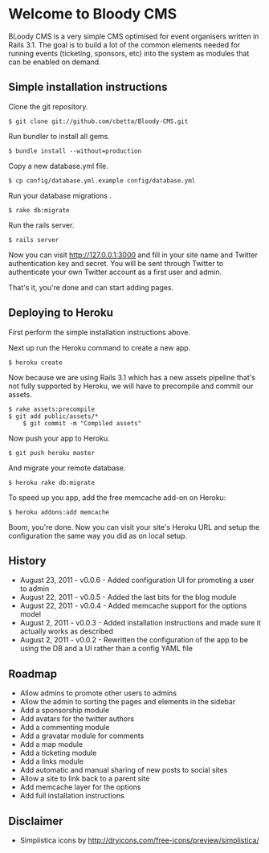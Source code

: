 Welcome to Bloody CMS
=====================

BLoody CMS is a very simple CMS optimised for event organisers written in Rails 3.1. The goal is to build a lot of the common elements needed for running events (ticketing, sponsors, etc) into the system as modules that can be enabled on demand.

Simple installation instructions
--------------------------------

Clone the git repository.

    $ git clone git://github.com/cbetta/Bloody-CMS.git
    
Run bundler to install all gems.

    $ bundle install --without=production

Copy a new database.yml file.

    $ cp config/database.yml.example config/database.yml

Run your database migrations .

    $ rake db:migrate

Run the rails server.

    $ rails server

Now you can visit http://127.0.0.1:3000 and fill in your site name and Twitter authentication key and secret. You will be sent through Twitter to authenticate your own Twitter account as a first user and admin.

That's it, you're done and can start adding pages.

Deploying to Heroku
-------------------

First perform the simple installation instructions above. 

Next up run the Heroku command to create a new app.

    $ heroku create 

Now because we are using Rails 3.1 which has a new assets pipeline that's not fully supported by Heroku, we will have to precompile and commit our assets.

    $ rake assets:precompile
    $ git add public/assets/*
		$ git commit -m "Compiled assets"

Now push your app to Heroku.

    $ git push heroku master

And migrate your remote database.

    $ heroku rake db:migrate

To speed up you app, add the free memcache add-on on Heroku:

    $ heroku addons:add memcache 

Boom, you're done. Now you can visit your site's Heroku URL and setup the configuration the same way you did as on local setup.

History 
-------

* August 23, 2011 - v0.0.6 - Added configuration UI for promoting a user to admin
* August 22, 2011 - v0.0.5 - Added the last bits for the blog module
* August 22, 2011 - v0.0.4 - Added memcache support for the options model
* August 2, 2011 - v0.0.3 - Added installation instructions and made sure it actually works as described
* August 2, 2011 - v0.0.2 - Rewritten the configuration of the app to be using the DB and a UI rather than a config YAML file


Roadmap
-------

* Allow admins to promote other users to admins
* Allow the admin to sorting the pages and elements in the sidebar
* Add a sponsorship module
* Add avatars for the twitter authors
* Add a commenting module
* Add a gravatar module for comments
* Add a map module
* Add a ticketing module
* Add a links module
* Add automatic and manual sharing of new posts to social sites 
* Allow a site to link back to a parent site
* Add memcache layer for the options
* Add full installation instructions

Disclaimer
----------

* Simplistica icons by http://dryicons.com/free-icons/preview/simplistica/



